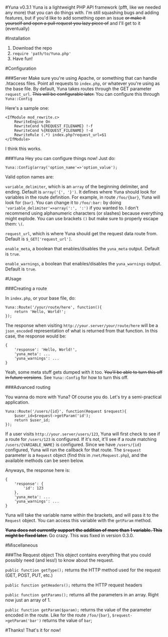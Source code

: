 #Yuna v0.3.1
Yuna is a lightweight PHP API framework (pfft, like we needed any more) that you can do things with.
I'm still squashing bugs and adding features, but if you'd like to add something open an issue ~~or make it yourself and open a pull request you lazy piece of~~ and I'll get to it (eventually)

#Installation
1. Download the repo
2. `require 'path/to/Yuna.php'`
3. Have fun!

#Configuration

###Server
Make sure you're using Apache, or something that can handle .htaccess files. Point all requests to `index.php`, or whatever you're using as the base file.
By default, Yuna takes routes through the GET parameter `request_url`. ~~This will be configurable later.~~ You can configure this through `Yuna::Config`

Here's a sample one:
```
<IfModule mod_rewrite.c>
	RewriteEngine On
	RewriteCond %{REQUEST_FILENAME} !-f
	RewriteCond %{REQUEST_FILENAME} !-d
	RewriteRule (.*) index.php?request_url=$1
</IfModule>
```
I think this works.

###Yuna
Hey you can configure things now! Just do:
```
Yuna::Config(array('option_name'=>'option_value');
```

Valid option names are:

`variable_delimiter`, which is an `array` of the beginning delimiter, and ending. Default is `array('{', '}')`. It defines where Yuna should look for variables in the route definition. For example, in route `/foo/{bar}`, Yuna will look for `{bar}`. You can change it to `/foo/:bar:` by doing `'variable_delimiter'=>array(':', ':')` if you wanted to. I don't recommend using alphanumeric characters (or slashes) because everything might explode. You can use brackets `()` but make sure to properly escape them: `\(`.

`request_url`, which is where Yuna should get the request data route from. Default is `$_GET['request_url']`.

`enable_meta`, a boolean that enables/disables the `yuna_meta` output. Default is `true`.

`enable_warnings`, a boolean that enables/disables the `yuna_warnings` output. Default is `true`.

#Usage

###Creating a route

In `index.php`, or your base file, do:
```
Yuna::Route('/your/route/here', function(){
	return 'Hello, World!';
});
```

The response when visiting `http://your.server/your/route/here` will be a `json_encode`d representation of what is returned from that function.
In this case, the response would be:

```
{
	'response': 'Hello, World!',
	'yuna_meta': ...
	'yuna_warnings': ...
}
```
Yeah, some meta stuff gets dumped with it too. ~~You'll be able to turn this off in future versions~~. See `Yuna::Config` for how to turn this off.

###Advanced routing

You wanna do more with Yuna? Of course you do. Let's try a semi-practical application.

```
Yuna::Route('/users/{id}', function(Request $request){
	$user_id=$request->getParam('id');
	return $user_id;
});
```

If a user visits `http://your.server/users/123`, Yuna will first check to see if a route for `/users/123` is configured. If it's not, it'll see if a route matching `/users/{VARIABLE_NAME}` is configured. Since we have `/users/{id}` configured, Yuna will run the callback for that route. The `$request` parameter is a `Request` object (find this in `/net/Request.php`), and the available methods can be seen below.

Anyways, the response here is:
```
{
	'response': {
		'id': 123
	},
	'yuna_meta': ...
	'yuna_warnings': ...
}
```
Yuna will take the variable name within the brackets, and will pass it to the `Request` object. You can access this variable with the `getParam` method.

~~**Yuna does not currently support the addition of more than 1 variable. This might be fixed later.**~~
Go crazy. This was fixed in version 0.3.0.

#Miscellaneous

###The Request object
This object contains everything that you could possibly need (and less!) to know about the request.

`public function getType();`        returns the HTTP method used for the request (GET, POST, PUT, etc.)

`public function getHeaders();`     returns the HTTP request headers

`public function getParams();`      returns all the parameters in an array. Right now just an array of 1.

`public function getParam($param);` returns the value of the parameter encoded in the route. Like for the route `/foo/{bar}`, `$request->getParam('bar')` returns the value of `bar`;



#Thanks!
That's it for now!